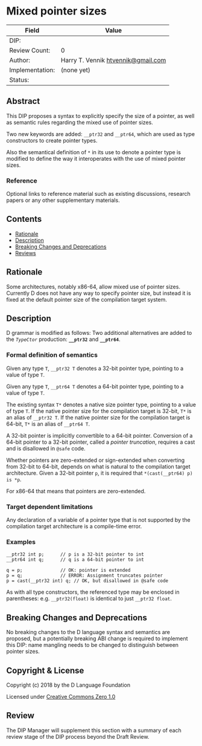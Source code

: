 # Mixed pointer sizes

| Field           | Value                                                           |
|-----------------|-----------------------------------------------------------------|
| DIP:            |                                                                 |
| Review Count:   | 0                                                               |
| Author:         | Harry T. Vennik <htvennik@gmail.com>                            |
| Implementation: | (none yet)                                                      |
| Status:         |                                                                 |

## Abstract

This DIP proposes a syntax to explicitly specify the size of a pointer, as well
as semantic rules regarding the mixed use of pointer sizes.

Two new keywords are added: `__ptr32` and `__ptr64`, which are used as type
constructors to create pointer types.

Also the semantical definition of `*` in its use to denote a pointer type is
modified to define the way it interoperates with the use of mixed pointer sizes.

### Reference

Optional links to reference material such as existing discussions, research papers
or any other supplementary materials.

## Contents
* [Rationale](#rationale)
* [Description](#description)
* [Breaking Changes and Deprecations](#breaking-changes-and-deprecations)
* [Reviews](#reviews)

## Rationale

Some architectures, notably x86-64, allow mixed use of pointer sizes. Currently D
does not have any way to specify pointer size, but instead it is fixed at the
default pointer size of the compilation target system.

## Description

D grammar is modified as follows: Two additional alternatives are added to the
_`TypeCtor`_ production: __`__ptr32`__ and __`__ptr64`__.

### Formal definition of semantics

Given any type `T`, `__ptr32 T` denotes a 32-bit pointer type, pointing to a
value of type `T`.

Given any type `T`, `__ptr64 T` denotes a 64-bit pointer type, pointing to a
value of type `T`.

The existing syntax `T*` denotes a native size pointer type, pointing to a
value of type `T`. If the native pointer size for the compilation target is
32-bit, `T*` is an alias of `__ptr32 T`. If the native pointer size for the
compilation target is 64-bit, `T*` is an alias of `__ptr64 T`.

A 32-bit pointer is implicitly convertible to a 64-bit pointer. Conversion of
a 64-bit pointer to a 32-bit pointer, called a _pointer truncation_, requires
a cast and is disallowed in `@safe` code.

Whether pointers are zero-extended or sign-extended when converting from
32-bit to 64-bit, depends on what is natural to the compilation target
architecture. Given a 32-bit pointer `p`, it is required that
`*(cast(__ptr64) p) is *p`.

For x86-64 that means that pointers are zero-extended.

### Target dependent limitations

Any declaration of a variable of a pointer type that is not supported by the
compilation target architecture is a compile-time error.

### Examples
```
__ptr32 int p;      // p is a 32-bit pointer to int
__ptr64 int q;      // q is a 64-bit pointer to int

q = p;              // OK: pointer is extended
p = q;              // ERROR: Assignment truncates pointer
p = cast(__ptr32 int) q; // OK, but disallowed in @safe code
```

As with all type constructors, the referenced type may be enclosed in
parentheses: e.g. `__ptr32(float)` is identical to just `__ptr32 float`.

## Breaking Changes and Deprecations

No breaking changes to the D language syntax and semantics are proposed, but a
potentially breaking ABI change is required to implement this DIP: name mangling
needs to be changed to distinguish between pointer sizes.

## Copyright & License

Copyright (c) 2018 by the D Language Foundation

Licensed under [Creative Commons Zero 1.0](https://creativecommons.org/publicdomain/zero/1.0/legalcode.txt)

## Review

The DIP Manager will supplement this section with a summary of each review stage
of the DIP process beyond the Draft Review.
